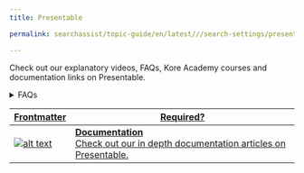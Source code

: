 ```yaml
---
title: Presentable

permalink: searchassist/topic-guide/en/latest///search-settings/presentable

---
```

<!--#### Topic Guide
###### Presentable-->

  Check out our explanatory videos, FAQs, Kore Academy courses and documentation links on Presentable.

<!--<details class="introduction-video" open>
  <summary>Video
  </summary>
  
   [![Business Rules](images/VideoCoverImage.png)](https://player.vimeo.com/video/784493665?h=dee7a21b33&amp)

  ##### Presentable
  Watch this short video to know how to configure Presentable.

</details>-->

<details>
  <summary>FAQs
  </summary>

  <a class="doc-link" target="_blank" href="https://docs.kore.ai/searchassist/manage-relevance/presentable/">
 
  What are Presentable ?

</a>

 <a class="doc-link" target="_blank" href="https://docs.kore.ai/searchassist/manage-relevance/presentable/">
 
  How to configure Presentable?

</a>
  

</details>

<a class="doc-link" target="_blank" href="https://docs.kore.ai/searchassist/manage-relevance/presentable/">
 
| Frontmatter | Required? |
|-------------|-------------|
| ![alt text](images/SA_Documentation.svg "Title") | **Documentation**  <br /> Check out our in depth documentation articles on Presentable. |  


</a>

